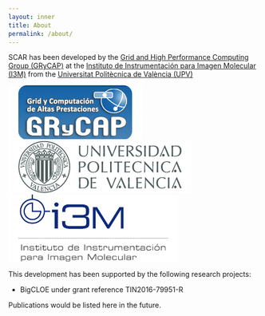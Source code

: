 ```yaml
---
layout: inner
title: About
permalink: /about/
---
```



SCAR has been developed by the [Grid and High Performance Computing Group (GRyCAP)](http://www.grycap.upv.es) at 
the [Instituto de Instrumentación para Imagen Molecular (I3M)](http://www.i3m.upv.es) from the [Universitat Politècnica de València (UPV)](http://www.upv.es)

![GRyCAP Logo](https://github.com/amcaar/try.github.io/raw/master/images/grycap.png)
![UPV Logo](https://github.com/amcaar/try.github.io/raw/master/images/upv.png)
![I3M Logo](https://github.com/amcaar/try.github.io/raw/master/images/i3m.png)

This development has been supported by the following research projects:

* BigCLOE under grant reference TIN2016-79951-R

Publications would be listed here in the future.
